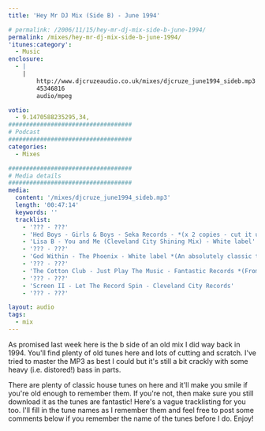 ```yaml
---
title: 'Hey Mr DJ Mix (Side B) - June 1994'

# permalink: /2006/11/15/hey-mr-dj-mix-side-b-june-1994/
permalink: /mixes/hey-mr-dj-mix-side-b-june-1994/
'itunes:category':
  - Music
enclosure:
  - |
    |
        http://www.djcruzeaudio.co.uk/mixes/djcruze_june1994_sideb.mp3
        45346816
        audio/mpeg

votio:
  - 9.1470588235295,34,
###################################
# Podcast
###################################
categories:
  - Mixes

###################################
# Media details
###################################
media:
  content: '/mixes/djcruze_june1994_sideb.mp3'
  length: '00:47:14'
  keywords: ''
  tracklist:
    - '??? - ???'
    - 'Hed Boys - Girls & Boys - Seka Records - *(x 2 copies - cut it up DJ!)*'
    - 'Lisa B - You and Me (Cleveland City Shining Mix) - White label'
    - '??? - ???'
    - 'God Within - The Phoenix - White label *(An absolutely classic tune by Scott Hardkiss.)*'
    - '??? - ???'
    - 'The Cotton Club - Just Play The Music - Fantastic Records *(From the Rock EP.)*'
    - '??? - ???'
    - 'Screen II - Let The Record Spin - Cleveland City Records'
    - '??? - ???'

layout: audio
tags:
  - mix
---
```


As promised last week here is the b side of an old mix I did way back in 1994. You'll find plenty of old tunes here and lots of cutting and scratch. I've tried to master the MP3 as best I could but it's still a bit crackly with some heavy (i.e. distored!) bass in parts.

There are plenty of classic house tunes on here and it'll make you smile if you're old enough to remember them. If you're not, then make sure you still download it as the tunes are fantastic! Here's a vague tracklisting for you too. I'll fill in the tune names as I remember them and feel free to post some comments below if you remember the name of the tunes before I do. Enjoy!
